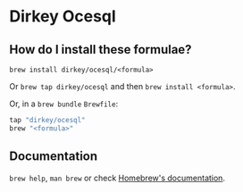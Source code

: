 # Dirkey Ocesql

## How do I install these formulae?

`brew install dirkey/ocesql/<formula>`

Or `brew tap dirkey/ocesql` and then `brew install <formula>`.

Or, in a `brew bundle` `Brewfile`:

```ruby
tap "dirkey/ocesql"
brew "<formula>"
```

## Documentation

`brew help`, `man brew` or check [Homebrew's documentation](https://docs.brew.sh).

